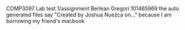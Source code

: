 COMP3097 Lab test 1/assignment
Berlean Gregori 101465969
the auto generated files say "Created by Joshua Nuezca on..." because I am borrowing my friend's macbook
